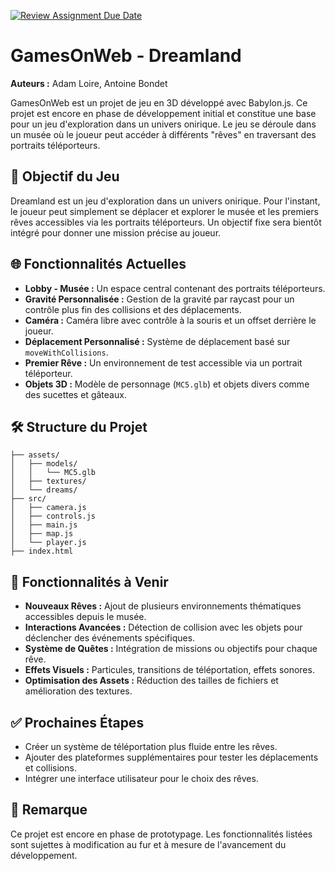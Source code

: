[![Review Assignment Due Date](https://classroom.github.com/assets/deadline-readme-button-22041afd0340ce965d47ae6ef1cefeee28c7c493a6346c4f15d667ab976d596c.svg)](https://classroom.github.com/a/tcwhlYLU)



# GamesOnWeb - Dreamland

**Auteurs :** Adam Loire, Antoine Bondet

GamesOnWeb est un projet de jeu en 3D développé avec Babylon.js. Ce projet est encore en phase de développement initial et constitue une base pour un jeu d'exploration dans un univers onirique. Le jeu se déroule dans un musée où le joueur peut accéder à différents "rêves" en traversant des portraits téléporteurs.

## 🎯 Objectif du Jeu

Dreamland est un jeu d'exploration dans un univers onirique. Pour l'instant, le joueur peut simplement se déplacer et explorer le musée et les premiers rêves accessibles via les portraits téléporteurs. Un objectif fixe sera bientôt intégré pour donner une mission précise au joueur.

## 🌐 Fonctionnalités Actuelles
- **Lobby - Musée :** Un espace central contenant des portraits téléporteurs.
- **Gravité Personnalisée :** Gestion de la gravité par raycast pour un contrôle plus fin des collisions et des déplacements.
- **Caméra :** Caméra libre avec contrôle à la souris et un offset derrière le joueur.
- **Déplacement Personnalisé :** Système de déplacement basé sur `moveWithCollisions`.
- **Premier Rêve :** Un environnement de test accessible via un portrait téléporteur.
- **Objets 3D :** Modèle de personnage (`MC5.glb`) et objets divers comme des sucettes et gâteaux.

## 🛠️ Structure du Projet
```
├── assets/
│   ├── models/
│   │   └── MC5.glb
│   ├── textures/
│   └── dreams/
├── src/
│   ├── camera.js
│   ├── controls.js
│   ├── main.js
│   ├── map.js
│   └── player.js
├── index.html
```

## 🚀 Fonctionnalités à Venir
- **Nouveaux Rêves :** Ajout de plusieurs environnements thématiques accessibles depuis le musée.
- **Interactions Avancées :** Détection de collision avec les objets pour déclencher des événements spécifiques.
- **Système de Quêtes :** Intégration de missions ou objectifs pour chaque rêve.
- **Effets Visuels :** Particules, transitions de téléportation, effets sonores.
- **Optimisation des Assets :** Réduction des tailles de fichiers et amélioration des textures.

## ✅ Prochaines Étapes
- Créer un système de téléportation plus fluide entre les rêves.
- Ajouter des plateformes supplémentaires pour tester les déplacements et collisions.
- Intégrer une interface utilisateur pour le choix des rêves.

## 📌 Remarque
Ce projet est encore en phase de prototypage. Les fonctionnalités listées sont sujettes à modification au fur et à mesure de l'avancement du développement.
